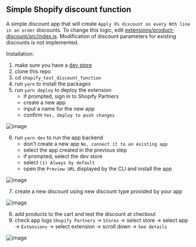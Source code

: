 ## Simple Shopify discount function

A simple discount app that will create `Apply X% discount on every Nth line in an order` discounts. To change this logic, edit [extensions/product-discount/src/index.js](https://github.com/a50397/shopify_test_discount_function/blob/f20c58c5ce223bc6076e9a6b23aa51e95a79a8c6/extensions/product-discount/src/index.js#L20). 
Modification of discount parameters for existing discounts is not implemented.

Installation:

1. make sure you have a [dev store](https://shopify.dev/docs/apps/tools/development-stores#create-a-development-store-to-test-your-app) 
2. clone this repo
3. cd `shopify_test_discount_function`
4. run `yarn` to install the packages
5. run `yarn deploy` to deploy the extension
    - if prompted, sign in to Shopify Partners
    - create a new app
    - input a name for the new app
    - confirm `Yes, deploy to push changes`

![image](https://github.com/a50397/shopify_test_discount_function/assets/6513984/7ab56975-a252-4827-a110-b28f7e255b6d)

6. run `yarn dev` to run the app backend 
    - don't create a new app `No, connect it to an existing app`
    - select the app created in the previous step
    - if prompted, select the dev store
    - select `(1) Always by default`
    - open the `Preview URL` displayed by the CLI and install the app

![image](https://github.com/a50397/shopify_test_discount_function/assets/6513984/04ee3397-c45a-4ad7-899f-32da6be306c7)

7. create a new discount using new discount type provided by your app

![image](https://github.com/a50397/shopify_test_discount_function/assets/6513984/207795d7-9ba7-4364-aaac-ad8865d7540f)
   
8. add products to the cart and test the discount at checkout
9. check app logs `Shopify Partners` -> `Stores` -> select store -> select app -> `Extensions` -> select extension -> scroll down -> `See details`

![image](https://github.com/a50397/shopify_test_discount_function/assets/6513984/4d2e96ed-0b04-4073-9e39-4b1e5a0ddbfa)



